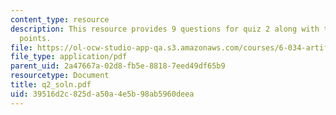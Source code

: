 ```yaml
---
content_type: resource
description: This resource provides 9 questions for quiz 2 along with their grading
  points.
file: https://ol-ocw-studio-app-qa.s3.amazonaws.com/courses/6-034-artificial-intelligence-spring-2005/39516d2c825da50a4e5b98ab5960deea_q2_soln.pdf
file_type: application/pdf
parent_uid: 2a47667a-02d8-fb5e-8818-7eed49df65b9
resourcetype: Document
title: q2_soln.pdf
uid: 39516d2c-825d-a50a-4e5b-98ab5960deea
---
```

